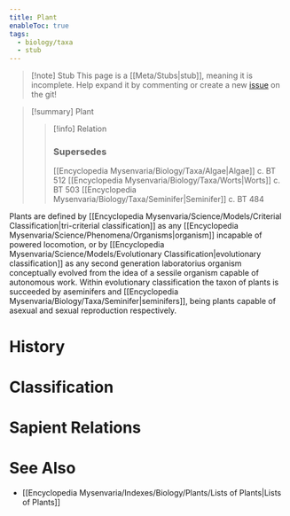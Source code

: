 ```yaml
---
title: Plant
enableToc: true
tags:
  - biology/taxa
  - stub
---
```


> [!note] Stub
> This page is a [[Meta/Stubs|stub]], meaning it is incomplete. Help expand it by commenting or create a new [issue](https://github.com/RagtimeGal/quartz--encyclopedia-mysenvaria/issues/new/choose) on the git!


> [!summary] Plant
> > [!info] Relation
> > ### Supersedes
> > [[Encyclopedia Mysenvaria/Biology/Taxa/Algae|Algae]] c. BT 512
> > [[Encyclopedia Mysenvaria/Biology/Taxa/Worts|Worts]] c. BT 503
> > [[Encyclopedia Mysenvaria/Biology/Taxa/Seminifer|Seminifer]] c. BT 484

Plants are defined by [[Encyclopedia Mysenvaria/Science/Models/Criterial Classification|tri-criterial classification]] as any [[Encyclopedia Mysenvaria/Science/Phenomena/Organisms|organism]] incapable of powered locomotion, or by [[Encyclopedia Mysenvaria/Science/Models/Evolutionary Classification|evolutionary classification]] as any second generation laboratorius organism conceptually evolved from the idea of a sessile organism capable of autonomous work. Within evolutionary classification the taxon of plants is succeeded by aseminifers and [[Encyclopedia Mysenvaria/Biology/Taxa/Seminifer|seminifers]], being plants capable of asexual and sexual reproduction respectively.
# History

# Classification

# Sapient Relations

# See Also
- [[Encyclopedia Mysenvaria/Indexes/Biology/Plants/Lists of Plants|Lists of Plants]]